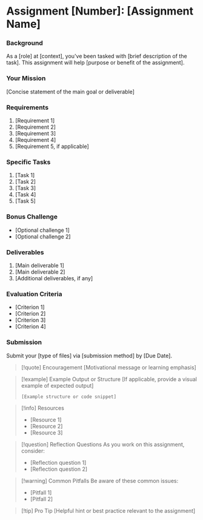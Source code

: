# Assignment [Number]: [Assignment Name]

### Background
As a [role] at [context], you've been tasked with [brief description of the task]. This assignment will help [purpose or benefit of the assignment].

### Your Mission
[Concise statement of the main goal or deliverable]

### Requirements
1. [Requirement 1]
2. [Requirement 2]
3. [Requirement 3]
4. [Requirement 4]
5. [Requirement 5, if applicable]

### Specific Tasks
1. [Task 1]
2. [Task 2]
3. [Task 3]
4. [Task 4]
5. [Task 5]

### Bonus Challenge
- [Optional challenge 1]
- [Optional challenge 2]

### Deliverables
1. [Main deliverable 1]
2. [Main deliverable 2]
3. [Additional deliverables, if any]

### Evaluation Criteria
- [Criterion 1]
- [Criterion 2]
- [Criterion 3]
- [Criterion 4]

### Submission
Submit your [type of files] via [submission method] by [Due Date].

> [!quote] Encouragement
> [Motivational message or learning emphasis]

> [!example] Example Output or Structure
> [If applicable, provide a visual example of expected output]
> ```
> [Example structure or code snippet]
> ```

> [!info] Resources
> - [Resource 1]
> - [Resource 2]
> - [Resource 3]

> [!question] Reflection Questions
> As you work on this assignment, consider:
> - [Reflection question 1]
> - [Reflection question 2]

> [!warning] Common Pitfalls
> Be aware of these common issues:
> - [Pitfall 1]
> - [Pitfall 2]

> [!tip] Pro Tip
> [Helpful hint or best practice relevant to the assignment]